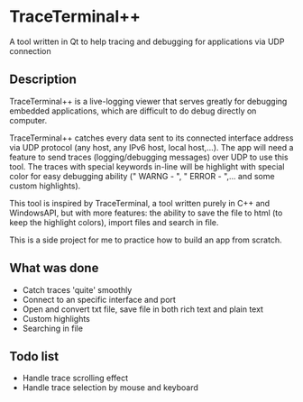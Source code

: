 # TraceTerminal++
A tool written in Qt to help tracing and debugging for applications via UDP connection

## Description
TraceTerminal++ is a live-logging viewer that serves greatly for debugging embedded applications, which are difficult to do debug directly on computer.

TraceTerminal++ catches every data sent to its connected interface address via UDP protocol (any host, any IPv6 host, local host,...). The app will need a feature to send traces (logging/debugging messages) over UDP to use this tool. The traces with special keywords in-line will be highlight with special color for easy debugging ability (" WARNG - ", " ERROR - ",... and some custom highlights).

This tool is inspired by TraceTerminal, a tool written purely in C++ and WindowsAPI, but with more features: the ability to save the file to html (to keep the highlight colors), import files and search in file.

This is a side project for me to practice how to build an app from scratch.

## What was done
- Catch traces 'quite' smoothly
- Connect to an specific interface and port
- Open and convert txt file, save file in both rich text and plain text
- Custom highlights
- Searching in file

## Todo list
- Handle trace scrolling effect
- Handle trace selection by mouse and keyboard
